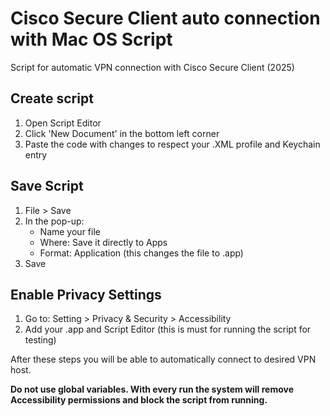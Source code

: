 # Cisco Secure Client auto connection with Mac OS Script
Script for automatic VPN connection with Cisco Secure Client (2025)

## Create script
1. Open Script Editor
2. Click 'New Document' in the bottom left corner
3. Paste the code with changes to respect your .XML profile and Keychain entry

## Save Script
1. File > Save
2. In the pop-up:
    - Name your file
    - Where: Save it directly to Apps
    - Format: Application (this changes the file to .app)
3. Save

## Enable Privacy Settings
1. Go to: Setting > Privacy & Security > Accessibility
2. Add your .app and Script Editor (this is must for running the script for testing)


After these steps you will be able to automatically connect to desired VPN host.

**Do not use global variables. With every run the system will remove Accessibility permissions and block the script from running.**
